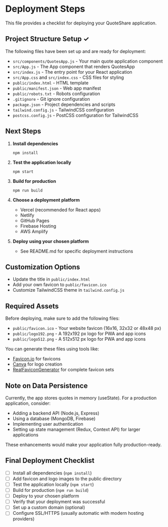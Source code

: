 # Deployment Steps

This file provides a checklist for deploying your QuoteShare application.

## Project Structure Setup ✓

The following files have been set up and are ready for deployment:

- `src/components/QuotesApp.js` - Your main quote application component
- `src/App.js` - The App component that renders QuotesApp
- `src/index.js` - The entry point for your React application
- `src/App.css` and `src/index.css` - CSS files for styling
- `public/index.html` - HTML template
- `public/manifest.json` - Web app manifest
- `public/robots.txt` - Robots configuration
- `.gitignore` - Git ignore configuration
- `package.json` - Project dependencies and scripts
- `tailwind.config.js` - TailwindCSS configuration
- `postcss.config.js` - PostCSS configuration for TailwindCSS

## Next Steps

1. **Install dependencies**
   ```
   npm install
   ```

2. **Test the application locally**
   ```
   npm start
   ```

3. **Build for production**
   ```
   npm run build
   ```

4. **Choose a deployment platform**
   - Vercel (recommended for React apps)
   - Netlify
   - GitHub Pages
   - Firebase Hosting
   - AWS Amplify

5. **Deploy using your chosen platform**
   - See README.md for specific deployment instructions

## Customization Options

- Update the title in `public/index.html`
- Add your own favicon to `public/favicon.ico`
- Customize TailwindCSS theme in `tailwind.config.js`

## Required Assets

Before deploying, make sure to add the following files:

- `public/favicon.ico` - Your website favicon (16x16, 32x32 or 48x48 px)
- `public/logo192.png` - A 192x192 px logo for PWA and app icons
- `public/logo512.png` - A 512x512 px logo for PWA and app icons

You can generate these files using tools like:
- [Favicon.io](https://favicon.io/) for favicons
- [Canva](https://www.canva.com/) for logo creation
- [RealFaviconGenerator](https://realfavicongenerator.net/) for complete favicon sets

## Note on Data Persistence

Currently, the app stores quotes in memory (useState). For a production application, consider:

- Adding a backend API (Node.js, Express)
- Using a database (MongoDB, Firebase)
- Implementing user authentication
- Setting up state management (Redux, Context API) for larger applications

These enhancements would make your application fully production-ready.

## Final Deployment Checklist

- [ ] Install all dependencies (`npm install`)
- [ ] Add favicon and logo images to the public directory
- [ ] Test the application locally (`npm start`)
- [ ] Build for production (`npm run build`)
- [ ] Deploy to your chosen platform
- [ ] Verify that your deployment was successful
- [ ] Set up a custom domain (optional)
- [ ] Configure SSL/HTTPS (usually automatic with modern hosting providers)
